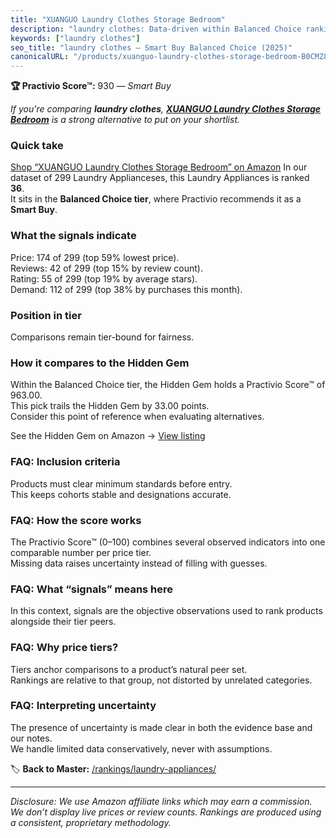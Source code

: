 ```yaml
---
title: "XUANGUO Laundry Clothes Storage Bedroom"
description: "laundry clothes: Data-driven within Balanced Choice ranking using the Practivio Score™. Positioned by quality, value, demand, findability, momentum."
keywords: ["laundry clothes"]
seo_title: "laundry clothes — Smart Buy Balanced Choice (2025)"
canonicalURL: "/products/xuanguo-laundry-clothes-storage-bedroom-B0CMZ8BB58/"
---
```


**🏆 Practivio Score™:** 930 — _Smart Buy_


*If you're comparing **laundry clothes**, **[XUANGUO Laundry Clothes Storage Bedroom](https://www.amazon.com/dp/B0CMZ8BB58?tag=practivio-20)** is a strong alternative to put on your shortlist.*
### Quick take
[Shop “XUANGUO Laundry Clothes Storage Bedroom” on Amazon](https://www.amazon.com/dp/B0CMZ8BB58?tag=practivio-20)
In our dataset of 299 Laundry Applianceses, this Laundry Appliances is ranked **36**.  
It sits in the **Balanced Choice tier**, where Practivio recommends it as a **Smart Buy**.

### What the signals indicate
Price: 174 of 299 (top 59% lowest price).  
Reviews: 42 of 299 (top 15% by review count).  
Rating: 55 of 299 (top 19% by average stars).  
Demand: 112 of 299 (top 38% by purchases this month).

### Position in tier
Comparisons remain tier-bound for fairness.

### How it compares to the Hidden Gem
Within the Balanced Choice tier, the Hidden Gem holds a Practivio Score™ of 963.00.  
This pick trails the Hidden Gem by 33.00 points.  
Consider this point of reference when evaluating alternatives.  

See the Hidden Gem on Amazon → [View listing](https://www.amazon.com/dp/B08HRKQC2W?tag=practivio-20)

### FAQ: Inclusion criteria
Products must clear minimum standards before entry.  
This keeps cohorts stable and designations accurate.

### FAQ: How the score works
The Practivio Score™ (0–100) combines several observed indicators into one comparable number per price tier.  
Missing data raises uncertainty instead of filling with guesses.

### FAQ: What “signals” means here
In this context, signals are the objective observations used to rank products alongside their tier peers.

### FAQ: Why price tiers?
Tiers anchor comparisons to a product’s natural peer set.  
Rankings are relative to that group, not distorted by unrelated categories.

### FAQ: Interpreting uncertainty
The presence of uncertainty is made clear in both the evidence base and our notes.  
We handle limited data conservatively, never with assumptions.


🏷️ **Back to Master:** [/rankings/laundry-appliances/](/rankings/laundry-appliances/)

---
_Disclosure: We use Amazon affiliate links which may earn a commission. We don’t display live prices or review counts. Rankings are produced using a consistent, proprietary methodology._
